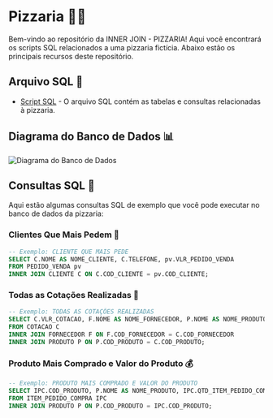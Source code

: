# Pizzaria  🍕🍔

Bem-vindo ao repositório da INNER JOIN - PIZZARIA! Aqui você encontrará os scripts SQL relacionados a uma pizzaria fictícia. Abaixo estão os principais recursos deste repositório.

## Arquivo SQL 📄

- [Script SQL](https://github.com/adsluizapaiva/script_pizzaria/blob/main/Script_Pizzaria_luiza.sql) - O arquivo SQL contém as tabelas e consultas relacionadas à pizzaria.

## Diagrama do Banco de Dados 📊

![Diagrama do Banco de Dados](https://github.com/adsluizapaiva/script_pizzaria/blob/main/Script_Pizzaria_diagrama.png)

## Consultas SQL 📝

Aqui estão algumas consultas SQL de exemplo que você pode executar no banco de dados da pizzaria:

### Clientes Que Mais Pedem 🍕

```sql
-- Exemplo: CLIENTE QUE MAIS PEDE
SELECT C.NOME AS NOME_CLIENTE, C.TELEFONE, pv.VLR_PEDIDO_VENDA
FROM PEDIDO_VENDA pv
INNER JOIN CLIENTE C ON C.COD_CLIENTE = pv.COD_CLIENTE;

```

### Todas as Cotações Realizadas 💱

```sql
-- Exemplo: TODAS AS COTAÇÕES REALIZADAS
SELECT C.VLR_COTACAO, F.NOME AS NOME_FORNECEDOR, P.NOME AS NOME_PRODUTO
FROM COTACAO C
INNER JOIN FORNECEDOR F ON F.COD_FORNECEDOR = C.COD_FORNECEDOR
INNER JOIN PRODUTO P ON P.COD_PRODUTO = C.COD_PRODUTO;
```

### Produto Mais Comprado e Valor do Produto 💰
```sql
-- Exemplo: PRODUTO MAIS COMPRADO E VALOR DO PRODUTO
SELECT IPC.COD_PRODUTO, P.NOME AS NOME_PRODUTO, IPC.QTD_ITEM_PEDIDO_COMPRA, P.VLR_PRODUTO_COMPRA
FROM ITEM_PEDIDO_COMPRA IPC
INNER JOIN PRODUTO P ON P.COD_PRODUTO = IPC.COD_PRODUTO;
```
